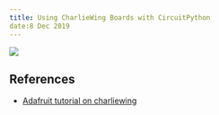 ```yaml
---
title: Using CharlieWing Boards with CircuitPython
date:8 Dec 2019
---
```


![](https://cdn-learn.adafruit.com/assets/assets/000/059/243/medium640/led_matrices_charlieplex_diagonal_pixels.jpg?1534443744)

## References

- [Adafruit tutorial on charliewing](https://learn.adafruit.com/i31fl3731-16x9-charliplexed-pwm-led-driver/python-circuitpython)
